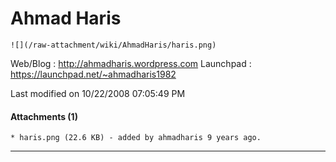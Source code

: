 #  Ahmad Haris
`![](/raw-attachment/wiki/AhmadHaris/haris.png)`

Web/Blog : ​http://ahmadharis.wordpress.com
Launchpad : ​https://launchpad.net/~ahmadharis1982

Last modified on 10/22/2008 07:05:49 PM

#### Attachments (1)
    * haris.png​ (22.6 KB) - added by ahmadharis 9 years ago.

---
